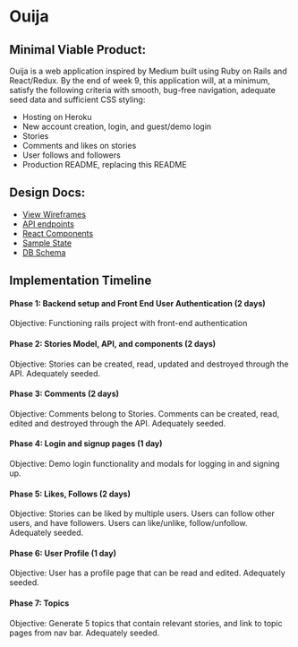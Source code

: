 # Ouija

## Minimal Viable Product:

Ouija is a web application inspired by Medium built using Ruby on Rails and React/Redux. By the end of week 9, this application will, at a minimum, satisfy the following criteria with smooth, bug-free navigation, adequate seed data and sufficient CSS styling:

* Hosting on Heroku
* New account creation, login, and guest/demo login
* Stories
* Comments and likes on stories
* User follows and followers
* Production README, replacing this README

## Design Docs:

* [View Wireframes](wireframes/all_frames.md)
* [API endpoints](api_endpoints.md)
* [React Components](component_hierarchy.md)
* [Sample State](sample_state.md)
* [DB Schema](schema.md)

## Implementation Timeline

#### Phase 1: Backend setup and Front End User Authentication (2 days)

Objective: Functioning rails project with front-end authentication

#### Phase 2: Stories Model, API, and components (2 days)

Objective: Stories can be created, read, updated and destroyed through the API. Adequately seeded.

#### Phase 3: Comments (2 days)

Objective: Comments belong to Stories. Comments can be created, read, edited and destroyed through the API. Adequately seeded.

#### Phase 4: Login and signup pages (1 day)

Objective: Demo login functionality and modals for logging in and signing up.

#### Phase 5: Likes, Follows (2 days)

Objective: Stories can be liked by multiple users. Users can follow other users, and have followers. Users can like/unlike, follow/unfollow. Adequately seeded.

#### Phase 6: User Profile (1 day)

Objective: User has a profile page that can be read and edited. Adequately seeded.

#### Phase 7: Topics

Objective: Generate 5 topics that contain relevant stories, and link to topic pages from nav bar. Adequately seeded.
